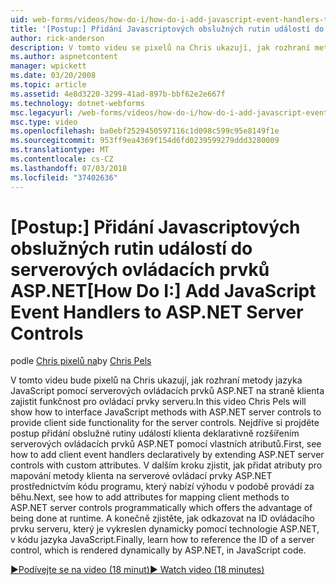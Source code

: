 ```yaml
---
uid: web-forms/videos/how-do-i/how-do-i-add-javascript-event-handlers-to-aspnet-server-controls
title: '[Postup:] Přidání Javascriptových obslužných rutin událostí do serverových ovládacích prvků ASP.NET | Dokumentace Microsoftu'
author: rick-anderson
description: V tomto videu se pixelů na Chris ukazují, jak rozhraní metody jazyka JavaScript pomocí serverových ovládacích prvků ASP.NET na straně klienta kvůli funkce pro server sml...
ms.author: aspnetcontent
manager: wpickett
ms.date: 03/20/2008
ms.topic: article
ms.assetid: 4e8d3220-3299-41ad-897b-bbf62e2e667f
ms.technology: dotnet-webforms
msc.legacyurl: /web-forms/videos/how-do-i/how-do-i-add-javascript-event-handlers-to-aspnet-server-controls
msc.type: video
ms.openlocfilehash: ba0ebf2529450597116c1d098c599c95e8149f1e
ms.sourcegitcommit: 953ff9ea4369f154d6fd0239599279ddd3280009
ms.translationtype: MT
ms.contentlocale: cs-CZ
ms.lasthandoff: 07/03/2018
ms.locfileid: "37402636"
---
```

<a name="how-do-i-add-javascript-event-handlers-to-aspnet-server-controls"></a><span data-ttu-id="9d484-103">[Postup:] Přidání Javascriptových obslužných rutin událostí do serverových ovládacích prvků ASP.NET</span><span class="sxs-lookup"><span data-stu-id="9d484-103">[How Do I:] Add JavaScript Event Handlers to ASP.NET Server Controls</span></span>
====================
<span data-ttu-id="9d484-104">podle [Chris pixelů na](https://twitter.com/chrispels)</span><span class="sxs-lookup"><span data-stu-id="9d484-104">by [Chris Pels](https://twitter.com/chrispels)</span></span>

<span data-ttu-id="9d484-105">V tomto videu bude pixelů na Chris ukazují, jak rozhraní metody jazyka JavaScript pomocí serverových ovládacích prvků ASP.NET na straně klienta zajistit funkčnost pro ovládací prvky serveru.</span><span class="sxs-lookup"><span data-stu-id="9d484-105">In this video Chris Pels will show how to interface JavaScript methods with ASP.NET server controls to provide client side functionality for the server controls.</span></span> <span data-ttu-id="9d484-106">Nejdříve si projděte postup přidání obslužné rutiny událostí klienta deklarativně rozšířením serverových ovládacích prvků ASP.NET pomocí vlastních atributů.</span><span class="sxs-lookup"><span data-stu-id="9d484-106">First, see how to add client event handlers declaratively by extending ASP.NET server controls with custom attributes.</span></span> <span data-ttu-id="9d484-107">V dalším kroku zjistit, jak přidat atributy pro mapování metody klienta na serverové ovládací prvky ASP.NET prostřednictvím kódu programu, který nabízí výhodu v podobě provádí za běhu.</span><span class="sxs-lookup"><span data-stu-id="9d484-107">Next, see how to add attributes for mapping client methods to ASP.NET server controls programmatically which offers the advantage of being done at runtime.</span></span> <span data-ttu-id="9d484-108">A konečně zjistěte, jak odkazovat na ID ovládacího prvku serveru, který je vykreslen dynamicky pomocí technologie ASP.NET, v kódu jazyka JavaScript.</span><span class="sxs-lookup"><span data-stu-id="9d484-108">Finally, learn how to reference the ID of a server control, which is rendered dynamically by ASP.NET, in JavaScript code.</span></span>

[<span data-ttu-id="9d484-109">&#9654;Podívejte se na video (18 minut)</span><span class="sxs-lookup"><span data-stu-id="9d484-109">&#9654; Watch video (18 minutes)</span></span>](https://channel9.msdn.com/Blogs/ASP-NET-Site-Videos/how-do-i-add-javascript-event-handlers-to-aspnet-server-controls)

